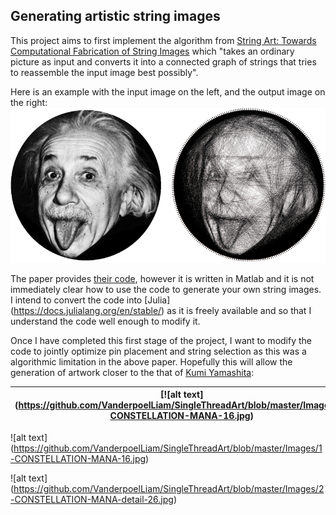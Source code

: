 ## Generating artistic string images 
This project aims to first implement the algorithm from [String Art: Towards Computational Fabrication of String Images](https://www.cg.tuwien.ac.at/research/publications/2018/Birsak2018-SA/Birsak2018-SA-preprint.pdf) which "takes an ordinary picture as input and converts it into a connected graph of strings that tries to reassemble the input image best possibly". 

Here is an example with the input image on the left, and the output image on the right:
![alt text](https://github.com/VanderpoelLiam/SingleThreadArt/blob/master/Images/Birsak2018-SA-image.png)

The paper provides [their code](https://github.com/Exception1984/StringArt), however it is written in Matlab and it is not immediately clear how to use the code to generate your own string images. I intend to convert the code into [Julia] (https://docs.julialang.org/en/stable/) as it is freely available and so that I understand the code well enough to modify it.

Once I have completed this first stage of the project, I want to modify the code to jointly optimize pin placement and string selection as this was a algorithmic limitation in the above paper. Hopefully this will allow the generation of artwork closer to the that of [Kumi Yamashita](http://www.kumiyamashita.com/constellation/):

| [![alt text] (https://github.com/VanderpoelLiam/SingleThreadArt/blob/master/Images/1-CONSTELLATION-MANA-16.jpg) | ![alt text] (https://github.com/VanderpoelLiam/SingleThreadArt/blob/master/Images/2-CONSTELLATION-MANA-detail-26.jpg)] |
|:---:|:---:|

![alt text] (https://github.com/VanderpoelLiam/SingleThreadArt/blob/master/Images/1-CONSTELLATION-MANA-16.jpg)

![alt text] (https://github.com/VanderpoelLiam/SingleThreadArt/blob/master/Images/2-CONSTELLATION-MANA-detail-26.jpg)

